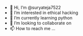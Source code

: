 - 👋 Hi, I’m @suryateja7522
- 👀 I’m interested in ethical hacking
- 🌱 I’m currently learning python
- 💞️ I’m looking to collaborate on 
- 📫 How to reach me ...

<!---
suryateja7522/suryateja7522 is a ✨ special ✨ repository because its `README.md` (this file) appears on your GitHub profile.
You can click the Preview link to take a look at your changes.
--->

